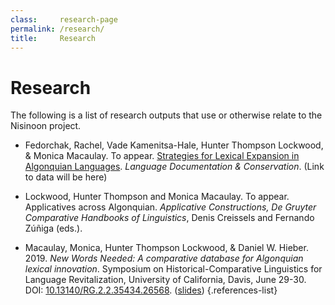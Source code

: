 ```yaml
---
class:     research-page
permalink: /research/
title:     Research
---
```


# Research

The following is a list of research outputs that use or otherwise relate to the Nisinoon project.

- Fedorchak, Rachel, Vade Kamenitsa-Hale, Hunter Thompson Lockwood, & Monica Macaulay. To appear. [Strategies for Lexical Expansion in Algonquian Languages](https://hdl.handle.net/10125/74735). *Language Documentation & Conservation*. (Link to data will be here)

- Lockwood, Hunter Thompson and Monica Macaulay. To appear. Applicatives across Algonquian. *Applicative Constructions, De Gruyter Comparative Handbooks of Linguistics*, Denis Creissels and Fernando Zúñiga (eds.).

- Macaulay, Monica, Hunter Thompson Lockwood, & Daniel W. Hieber. 2019. *New Words Needed: A comparative database for Algonquian lexical innovation*. Symposium on Historical-Comparative Linguistics for Language Revitalization, University of California, Davis, June 29-30. DOI: [10.13140/RG.2.2.35434.26568](https://doi.org/10.13140/RG.2.2.35434.26568). ([slides](https://doi.org/10.13140/RG.2.2.35434.26568))
{.references-list}
